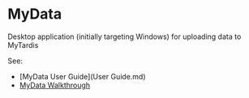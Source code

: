 MyData
======

Desktop application (initially targeting Windows) for uploading data to MyTardis

See: 
* [MyData User Guide](User Guide.md)
* [MyData Walkthrough](Walkthrough.md)

